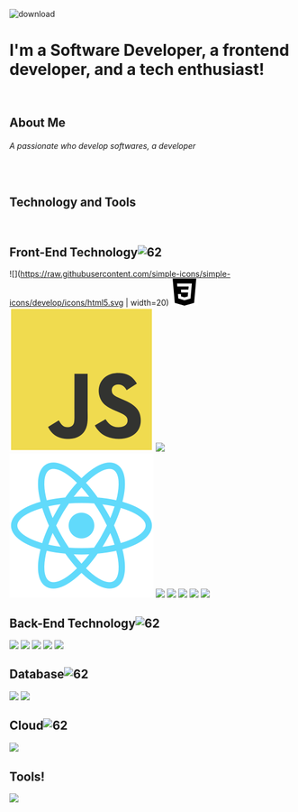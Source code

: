 ![download](https://user-images.githubusercontent.com/57231249/142175624-f5d51450-e55f-43b9-8a40-e63a23d51510.png)
# I'm a Software Developer, a frontend developer, and a tech enthusiast!
&nbsp;
&nbsp;
&nbsp;
&nbsp;&nbsp;
&nbsp;&nbsp;
&nbsp;&nbsp;
## About Me
###### A passionate who develop softwares, a developer
&nbsp;
&nbsp;
&nbsp;
&nbsp;&nbsp;
&nbsp;&nbsp;
&nbsp;&nbsp;
## Technology and Tools 
&nbsp;&nbsp;

## Front-End Technology![62](https://user-images.githubusercontent.com/57231249/143441647-4b049446-2059-4989-9d78-52eccd62a637.gif)
![](https://raw.githubusercontent.com/simple-icons/simple-icons/develop/icons/html5.svg | width=20) 
![](https://raw.githubusercontent.com/simple-icons/simple-icons/develop/icons/css3.svg)
![](https://raw.githubusercontent.com/NyashaNziramasanga/NyashaNziramasanga/master/images/javascript.svg)
![](https://raw.githubusercontent.com/simple-icons/simple-icons/develop/icons/json.svg)
![](https://raw.githubusercontent.com/NyashaNziramasanga/NyashaNziramasanga/master/images/react.svg)
![](https://raw.githubusercontent.com/simple-icons/simple-icons/develop/icons/azurefunctions.svg)
![](https://raw.githubusercontent.com/simple-icons/simple-icons/develop/icons/csharp.svg)
![](https://raw.githubusercontent.com/simple-icons/simple-icons/develop/icons/dotnet.svg)
![](https://raw.githubusercontent.com/leungwensen/svg-icon/master/dist/svg/dev/php.svg)
![](https://raw.githubusercontent.com/leungwensen/svg-icon/master/dist/svg/dev/python.svg)
&nbsp;&nbsp;
## Back-End Technology![62](https://user-images.githubusercontent.com/57231249/143441647-4b049446-2059-4989-9d78-52eccd62a637.gif)
![](https://raw.githubusercontent.com/simple-icons/simple-icons/develop/icons/azurefunctions.svg)
![](https://raw.githubusercontent.com/simple-icons/simple-icons/develop/icons/csharp.svg)
![](https://raw.githubusercontent.com/simple-icons/simple-icons/develop/icons/dotnet.svg)
![](https://raw.githubusercontent.com/leungwensen/svg-icon/master/dist/svg/dev/php.svg)
![](https://raw.githubusercontent.com/leungwensen/svg-icon/master/dist/svg/dev/python.svg)
&nbsp;&nbsp;
## Database![62](https://raw.githubusercontent.com/leungwensen/svg-icon/master/dist/svg/dev/database.svg)
![](https://raw.githubusercontent.com/leungwensen/svg-icon/master/dist/svg/dev/mysql.svg)
![](https://raw.githubusercontent.com/leungwensen/svg-icon/master/dist/svg/dev/msql_server.svg)
&nbsp;&nbsp;
## Cloud![62](https://icons8.com/icon/85919/cloud)
![](https://img.icons8.com/fluency/48/000000/azure-1.png)
## Tools!
![](https://raw.githubusercontent.com/simple-icons/simple-icons/develop/icons/jirasoftware.svg)
